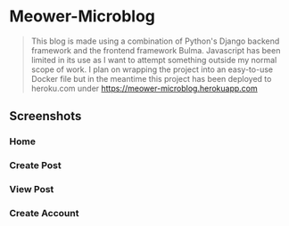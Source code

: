 # Meower-Microblog

> This blog is made using a combination of Python's Django backend framework and the frontend framework Bulma. Javascript has
> been limited in its use as I want to attempt something outside my normal scope of work.
> I plan on wrapping the project into an easy-to-use Docker file but in the meantime this project has been deployed to heroku.com under
> https://meower-microblog.herokuapp.com

## Screenshots

### Home

### Create Post

### View Post

### Create Account